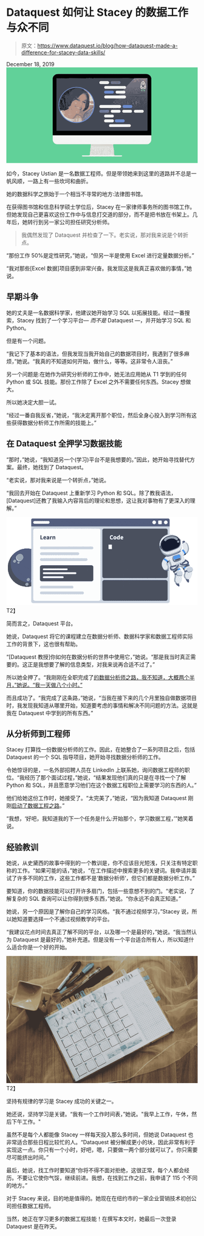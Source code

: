 # Dataquest 如何让 Stacey 的数据工作与众不同

> 原文：<https://www.dataquest.io/blog/how-dataquest-made-a-difference-for-stacey-data-skills/>

December 18, 2019![dataquest made the difference stacey](img/8ea2697e84956d2cca17c6d389ceb68a.png)

如今，Stacey Ustian 是一名数据工程师。但是带领她来到这里的道路并不总是一帆风顺，一路上有一些坎坷和曲折。

她的数据科学之旅始于一个相当不寻常的地方:法律图书馆。

在获得图书馆和信息科学硕士学位后，Stacey 在一家律师事务所的图书馆工作。但她发现自己更喜欢这份工作中与信息打交道的部分，而不是把书放在书架上。几年后，她转行到另一家公司担任研究分析师。

> 我偶然发现了 Dataquest 并检查了一下。老实说，那对我来说是个转折点。

“那份工作 50%是定性研究，”她说，“但另一半是使用 Excel 进行定量数据分析。”

“我对那些[Excel 数据]项目感到非常兴奋。我发现这是我真正喜欢做的事情，”她说。

## 早期斗争

她的丈夫是一名数据科学家，他建议她开始学习 SQL 以拓展技能。经过一番搜索，Stacey 找到了一个学习平台⁠— *而不是* Dataquest ⁠—，并开始学习 SQL 和 Python。

但是有一个问题。

“我记下了基本的语法，但我发现当我开始自己的数据项目时，我遇到了很多麻烦，”她说。“我真的不知道如何开始，做什么，等等。这非常令人沮丧。”

另一个问题是:在她作为研究分析师的工作中，她无法应用她从 T1 学到的任何 Python 或 SQL 技能。那份工作除了 Excel 之外不需要任何东西。Stacey 想做大。

所以她决定大胆一试。

“经过一番自我反省，”她说，“我决定离开那个职位，然后全身心投入到学习所有这些获得数据分析师工作所需的技能上。”

## 在 Dataquest 全押学习数据技能

“那时，”她说，“我知道另一个(学习)平台不是我想要的。”因此，她开始寻找替代方案。最终，她找到了 Dataquest。

“老实说，那对我来说是一个转折点，”她说。

“我回去开始在 Dataquest 上重新学习 Python 和 SQL。除了教我语法，[Dataquest]还教了我输入内容背后的理论和思想，这让我对事物有了更深入的理解。”

![dataquest-learn-data-science-online](img/8cbc4821ae1245a9fd02da67c90ed420.png "dataquest-learn-data-science-online")T2】

简而言之，Dataquest 平台。

她说，Dataquest 将它的课程建立在数据分析师、数据科学家和数据工程师实际工作的背景下，这也很有帮助。

“[Dataquest 教授]你如何在数据分析的世界中使用它，”她说。“那是我当时真正需要的。这正是我想要了解的信息类型，对我来说再合适不过了。”

所以她全押了。“我刚刚在全职完成了[的数据分析师之路，我不知道，大概两个半月，”她说。“我一天做八个小时。”](https://www.dataquest.io/path/data-analyst/)

而且成功了。“我完成了这条路，”她说，“当我在接下来的几个月里独自做数据项目时，我发现我知道从哪里开始，知道要考虑的事情和解决不同问题的方法。这就是我在 Dataquest 中学到的所有东西。”

## 从分析师到工程师

Stacey 打算找一份数据分析师的工作。因此，在她整合了一系列项目之后，包括 Dataquest 的一个 SQL 指导项目，她开始寻找数据分析师的工作。

令她惊讶的是，一名外部招聘人员在 LinkedIn 上联系她，询问数据工程师的职位。“我经历了那个面试过程，”她说，“结果发现他们真的只是在寻找一个了解 Python 和 SQL，并且愿意学习他们在这个数据工程职位上需要学习的东西的人。”

他们给她这份工作时，她接受了。“太完美了，”她说，“因为我知道 Dataquest 刚刚[启动了数据工程之路](https://www.dataquest.io/blog/total-beginner-become-data-engineer/)。”

“我想，‘好吧，我知道我的下一个任务是什么:开始那个，学习数据工程，’”她笑着说。

## 经验教训

她说，从史黛西的故事中得到的一个教训是，你不应该目光短浅，只关注有特定职称的工作。“如果可能的话，”她说，“在工作描述中搜索更多的关键词。我申请并面试了许多不同的工作，这些工作都不是‘数据分析师’，但它们都是数据分析工作。”

要知道，你的数据技能可以打开许多扇门，包括一些意想不到的门。“老实说，了解复杂的 SQL 查询可以让你得到很多东西，”她说。“你永远不会真正知道。”

她说，另一个原因是了解你自己的学习风格。“我不通过视频学习，”Stacey 说，所以她知道要选择一个不通过视频教学的平台。

“我建议花点时间去真正了解不同的平台，以及哪一个是最好的，”她说。“我当然认为 Dataquest 是最好的，”她补充道。但是没有一个平台适合所有人，所以知道什么适合你是一个好的开始。

![](img/68e2cd877982c6bb7f6b4d443d3565da.png "keep routine")T2】

坚持有规律的学习是 Stacey 成功的关键之一。

她还说，坚持学习是关键。“我有一个工作时间表，”她说。"我早上工作，午休，然后下午工作。"

虽然不是每个人都能像 Stacey 一样每天投入那么多时间，但她说 Dataquest 也非常适合那些日程比较忙的人。“Dataquest 被分解成更小的块，因此非常有利于实现这一点。你只有一个小时，好吧，嗯，只要做一两个部分就可以了。你只需要尽可能挤出时间。”

最后，她说，找工作时要知道“你将不得不面对拒绝，这很正常，每个人都会经历。不要让它使你气馁，继续前进。我想，在找到工作之前，我申请了 115 个不同的地方。”

对于 Stacey 来说，目的地是值得的。她现在在纽约市的一家企业营销技术初创公司担任数据工程师。

当然，她正在学习更多的数据工程技能！在撰写本文时，她最后一次登录 Dataquest 是在昨天。